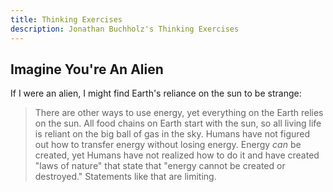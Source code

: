 ```yaml
---
title: Thinking Exercises
description: Jonathan Buchholz's Thinking Exercises
---
```

## Imagine You're An Alien

If I were an alien, I might find Earth's reliance on the sun to be strange:

> There are other ways to use energy, yet everything on the Earth relies on the sun.
> All food chains on Earth start with the sun, so all living life is reliant on the big ball of gas in the sky.
> Humans have not figured out how to transfer energy without losing energy.
> Energy _can_ be created, yet Humans have not realized how to do it and have created "laws of nature" that state that "energy cannot be created or destroyed."
> Statements like that are limiting.
